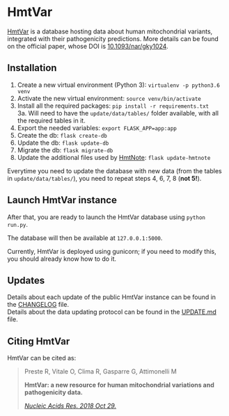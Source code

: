 # HmtVar  

[HmtVar](https://www.hmtvar.uniba.it) is a database hosting data about human mitochondrial variants, integrated with their pathogenicity predictions. More details can be found on the official paper, whose DOI is [10.1093/nar/gky1024](https://doi.org/10.1093/nar/gky1024).  

## Installation  

1. Create a new virtual environment (Python 3): `virtualenv -p python3.6 venv`  
2. Activate the new virtual environment: `source venv/bin/activate`  
3. Install all the required packages: `pip install -r requirements.txt`  
3a. Will need to have the `update/data/tables/` folder available, with all the required tables in it.  
4. Export the needed variables: `export FLASK_APP=app:app`  
5. Create the db: `flask create-db`  
6. Update the db: `flask update-db`  
7. Migrate the db: `flask migrate-db`  
8. Update the additional files used by [HmtNote](https://github.com/robertopreste/HmtNote): `flask update-hmtnote`  

Everytime you need to update the database with new data (from the tables in `update/data/tables/`), you need to repeat steps 4, 6, 7, 8 (**not 5!**).

## Launch HmtVar instance  

After that, you are ready to launch the HmtVar database using `python run.py`.  

The database will then be available at `127.0.0.1:5000`.  

Currently, HmtVar is deployed using gunicorn; if you need to modify this, you should already know how to do it.  

## Updates  

Details about each update of the public HmtVar instance can be found in the [CHANGELOG](/CHANGELOG.md) file.  
Details about the data updating protocol can be found in the [UPDATE.md](/update/UPDATE.md) file.  

## Citing HmtVar  

HmtVar can be cited as:  

>Preste R, Vitale O, Clima R, Gasparre G, Attimonelli M  
>
>**HmtVar: a new resource for human mitochondrial variations and pathogenicity data.**  
>
>[*Nucleic Acids Res. 2018 Oct 29.*](https://doi.org/10.1093/nar/gky1024)  


